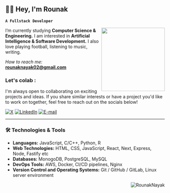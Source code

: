 ## 🏄‍♂️ Hey, I'm Rounak

**`A Fullstack Developer`**

<img align="right" width="200" height="200" src="https://cdn4.iconfinder.com/data/icons/jolly-icons-social-media-and-communication/120/2014-social-github-octocat-512.png" />

I’m currently studying **Computer Science & Engineering.** I am interested in **Artificial Intelligence & Software Development.** I also love playing football, listening to music, writing.

*How to reach me:* **rounaknayak02@gmail.com**

<h3 align="left">Let's colab :</h3>
<p align="left">
 I'm always open to collaborating on exciting projects and ideas. If you share similar interests or have a project you'd like to work on together, feel free to reach out on the socials below!
<p>
  <a href="https://twitter.com/rounaknayak02" target="blank"><img alt="X" src="https://img.shields.io/twitter/follow/rounak?label=Follow"/></a>
  <a href="https://linkedin.com/in/rounaknayak" target="blank"><img alt="LinkedIn" src="https://img.shields.io/badge/-LinkedIn-007ACC?style=flat-square&logo=linkedin&logoColor=white" /></a>
  <a href="mailto:rounaknayak02@gmail.com" target="blank"><img alt="E-mail" src="https://img.shields.io/badge/-Gmail-ea4335?style=flat-square&logo=Gmail&logoColor=white" /></a>
</p>

---

### 🛠️ Technologies & Tools

- **Languages:** JavaScript, C/C++, Python, R
- **Web Technologies:** HTML, CSS, JavaScript, React, Next, Express, Node, Fastify etc
- **Databases:** MonogoDB, PostgreSQL, MySQL
- **DevOps Tools:** AWS, Docker, CI/CD pipelines, Nginx
- **Version Control and Operating Systems:** Git / GitHub / GitLab, Linux server environment


<p align="right">
  <img
    src="https://komarev.com/ghpvc/?username=RounakNayak&color=green"
    alt="RounakNayak"
  />
</p>


